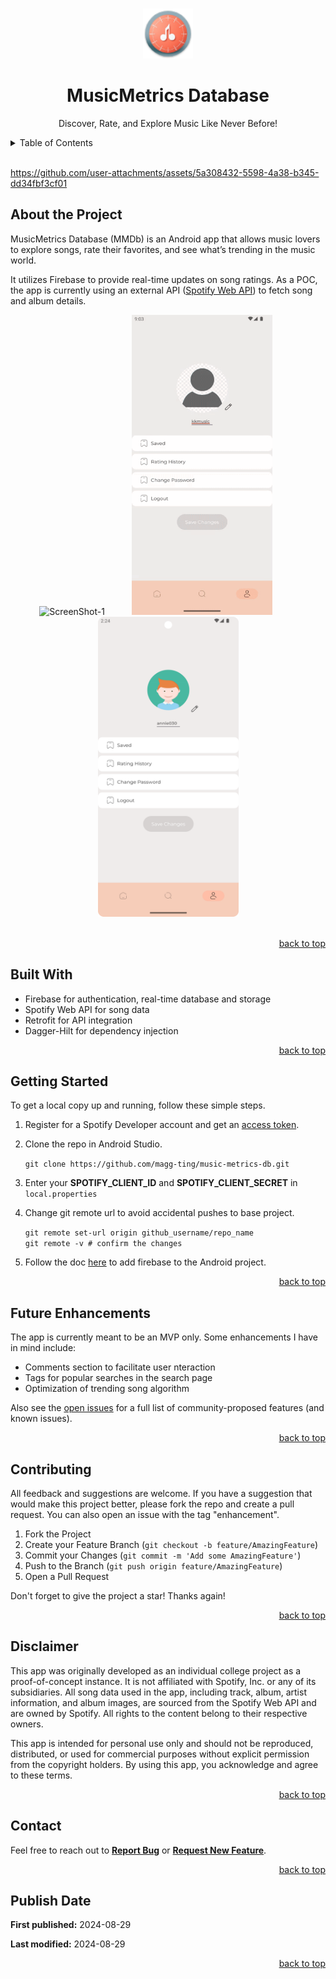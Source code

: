 <a id="readme-top"></a>
<!-- PROJECT LOGO -->
<br />
<div align="center">
  <a href="https://github.com/magg-ting/music-metrics-db">
    <img src="assets/images/logo.png" alt="Logo" width="80" height="80">
  </a>

  <h1 align="center">MusicMetrics Database</h1>
  <p align="center">
    Discover, Rate, and Explore Music Like Never Before!
    <br />
  </p>
</div>



<!-- TABLE OF CONTENTS -->
<details>
  <summary>Table of Contents</summary>
  <ol>
    <li><a href="#about-the-project">About the Project</a></li>
    <li><a href="#built-with">Built With</a></li>
    <li><a href="#getting-started">Getting Started</a></li>
    <li><a href="#future-enhancements">Future Enhancements</a></li>
    <li><a href="#contributing">Contributing</a></li>
    <li><a href="#disclaimer">Disclaimer</a></li>
    <li><a href="#contact">Contact</a></li>
    <li><a href="#publish-date">Publish Date</a></li>
  </ol>
</details>
<br/>


https://github.com/user-attachments/assets/5a308432-5598-4a38-b345-dd34fbf3cf01




<!-- ABOUT THE PROJECT -->
<div id="about-the-project">
  <h2>About the Project</h2>
  <p>MusicMetrics Database (MMDb) is an Android app that allows music lovers to explore songs, rate their favorites, and see what’s trending in the music world.</p>
  <p>
    It utilizes Firebase to provide real-time updates on song ratings. As a POC, the app is currently using an external API 
    (<a href="https://developer.spotify.com/documentation/web-api">Spotify Web API</a>) to fetch song and album details.
  </p>
  <div align="center">
    <img src="assets/images/feature-1.gif" alt="ScreenShot-1" width="225" height="480">
    <span>&ensp;&ensp;&ensp;&ensp;&ensp;</span>
    <img src="assets/images/feature-2.gif" alt="ScreenShot-2" width="225" height="480">
    <span>&ensp;&ensp;&ensp;&ensp;&ensp;</span>
    <img src="assets/images/feature-3.png" alt="ScreenShot-3" width="225" height="480">
  </div>
  <br/>
  <p align="right"><a href="#readme-top">back to top</a></p>
</div>



<!-- BUILT WITH -->
<div id="built-with">
  <h2>Built With</h2>
  <ul>
    <li>Firebase for authentication, real-time database and storage</li>
    <li>Spotify Web API for song data</li>
    <li>Retrofit for API integration</li>
    <li>Dagger-Hilt for dependency injection</li>
  </ul>
  <p align="right"><a href="#readme-top">back to top</a></p>
</div>



<!-- GETTING STARTED -->
<div id="getting-started">
  <h2>Getting Started</h2>
  <p>To get a local copy up and running, follow these simple steps.</p>
  <ol>
    <li>
      <p>Register for a Spotify Developer account and get an <a href="https://developer.spotify.com/documentation/web-api/tutorials/getting-started">access token</a>.</p>
    </li>
    <li>
        <p>Clone the repo in Android Studio.</p>
        <p><code>git clone https://github.com/magg-ting/music-metrics-db.git</code></p>
    </li>
    <li><p>Enter your <strong>SPOTIFY_CLIENT_ID</strong> and <strong>SPOTIFY_CLIENT_SECRET</strong> in <code>local.properties</code></p></li>
    <li><p>Change git remote url to avoid accidental pushes to base project.</p>
      <p>
        <code>git remote set-url origin github_username/repo_name</code><br/>
        <code>git remote -v # confirm the changes</code>
      </p>
    </li>
    <li>Follow the doc <a href="https://firebase.google.com/docs/android/setup">here</a> to add firebase to the Android project.</li>
  </ol>
  <p align="right"><a href="#readme-top">back to top</a></p>
</div>



<!-- FUTURE ENHANCEMENTS -->
<div id="future-enhancements">
<h2>Future Enhancements</h2>
<p>The app is currently meant to be an MVP only. Some enhancements I have in mind include:</p>
<ul>
  <li>Comments section to facilitate user nteraction</li>
  <li>Tags for popular searches in the search page</li>
  <li>Optimization of trending song algorithm</li>
</ul>
<p>Also see the <a href="https://github.com/magg-ting/music-metrics-db/issues">open issues</a> for a full list of community-proposed features (and known issues).</p>
<p align="right"><a href="#readme-top">back to top</a></p>
</div>



<!-- CONTRIBUTING -->
<div id="contributing">
  <h2>Contributing</h2>
  <p>All feedback and suggestions are welcome. If you have a suggestion that would make this project better, please fork the repo and create a pull request. You can also open an issue with the tag "enhancement".</p>
  <ol>
    <li>Fork the Project</li>
    <li>Create your Feature Branch (<code>git checkout -b feature/AmazingFeature</code>)</li>
    <li>Commit your Changes (<code>git commit -m 'Add some AmazingFeature'</code>)</li>
    <li>Push to the Branch (<code>git push origin feature/AmazingFeature</code>)</li>
    <li>Open a Pull Request</li>
  </ol>
  <p>Don't forget to give the project a star! Thanks again!</p>
  <p align="right"><a href="#readme-top">back to top</a></p>
</div>



<!-- DISCLAIMER -->
<div id="disclaimer">
  <h2>Disclaimer</h2>
  <p>
    This app was originally developed as an individual college project as a proof-of-concept instance. It is not affiliated with Spotify, Inc. or any of its subsidiaries. All song data used in the app, including track, album, artist information, and album images, are sourced from the Spotify Web API and are owned by Spotify. All rights to the content belong to their respective owners.</p>
  <p>
    This app is intended for personal use only and should not be reproduced, distributed, or used for commercial purposes without explicit permission from the copyright holders. By using this app, you acknowledge and agree to these terms.
  </p>
  <p align="right"><a href="#readme-top">back to top</a></p>
</div>



<!-- CONTACT -->
<div id="contact">
  <h2>Contact</h2>
  <p>
    Feel free to reach out to <strong><a href="https://github.com/magg-ting/music-metrics-db/issues/new?labels=bug&template=bug-report---.md">Report Bug</a></strong> 
    or <strong><a href="https://github.com/magg-ting/music-metrics-db/issues/new?labels=enhancement&template=feature-request---.md">Request New Feature</a></strong>.
  </p>
  <p align="right"><a href="#readme-top">back to top</a></p>
</div>


<!-- PUBLISH DATE -->
<div id="publish-date">
  <h2>Publish Date</h2>
  <p><strong>First published:</strong> 2024-08-29</p>
  <p><strong>Last modified:</strong> 2024-08-29</p>   
  <p align="right"><a href="#readme-top">back to top</a></p>
</div>



